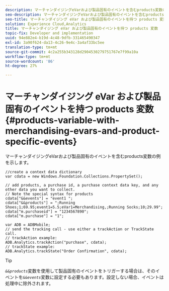 ```yaml
---
description: マーチャンダイジングeVarおよび製品固有のイベントを含むproducts変数の例を示します。
seo-description: マーチャンダイジングeVarおよび製品固有のイベントを含むproducts変数の例を示します。
seo-title: マーチャンダイジング eVar および製品固有のイベントを持つ products 変数
solution: Experience Cloud,Analytics
title: マーチャンダイジング eVar および製品固有のイベントを持つ products 変数
topic-fix: Developer and implementation
uuid: 94e882e4-b19d-4c48-9dfb-331465490347
exl-id: 3a90f624-da13-4c26-9e4c-3a4af33bc5ee
translation-type: tm+mt
source-git-commit: 4c2a255b343128d2904530279751767e7f99a10a
workflow-type: tm+mt
source-wordcount: '86'
ht-degree: 27%

---
```


# マーチャンダイジング eVar および製品固有のイベントを持つ products 変数{#products-variable-with-merchandising-evars-and-product-specific-events}

マーチャンダイジングeVarおよび製品固有のイベントを含むproducts変数の例を示します。

```
//create a context data dictionary 
var cdata = new Windows.Foundation.Collections.PropertySet(); 
  
// add products, a purchase id, a purchase context data key, and any other data you want to collect. 
// Note the special syntax for products 
cdata["&&events"] = "event1 "; 
cdata["&&products"] = ";Running Shoes;1;69.95;event1=5.5;eVar1=Merchandising,;Running Socks;10;29.99"; 
cdata["m.purchaseid"] = "1234567890"; 
cdata["m.purchase"] = "1"; 
  
var ADB = ADBMobile; 
// send the tracking call - use either a trackAction or TrackState call. 
// trackAction example: 
ADB.Analytics.trackAction("purchase", cdata); 
// trackState example: 
ADB.Analytics.trackState("Order Confirmation", cdata);
```

>[!TIP]
>
>*`&&products`*&#x200B;変数を使用して製品固有のイベントをトリガーする場合は、そのイベントを&#x200B;*`&&events`*&#x200B;変数に設定する必要もあります。設定しない場合、イベントは処理中に除外されます。
